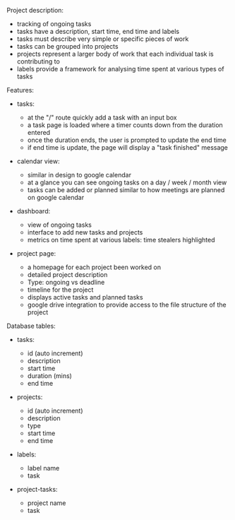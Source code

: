 Project description:

- tracking of ongoing tasks
- tasks have a description, start time, end time and labels
- tasks must describe very simple or specific pieces of work
- tasks can be grouped into projects
- projects represent a larger body of work that each individual task is contributing to
- labels provide a framework for analysing time spent at various types of tasks


Features:

- tasks:
	- at the "/" route quickly add a task with an input box
	- a task page is loaded where a timer counts down from the duration entered
	- once the duration ends, the user is prompted to update the end time
	- if end time is update, the page will display a "task finished" message

- calendar view:
	- similar in design to google calendar
	- at a glance you can see ongoing tasks on a day / week / month view
	- tasks can be added or planned similar to how meetings are planned on google calendar

- dashboard:
	- view of ongoing tasks
	- interface to add new tasks and projects
	- metrics on time spent at various labels: time stealers highlighted

- project page:
	- a homepage for each project been worked on
	- detailed project description
	- Type: ongoing vs deadline
	- timeline for the project
	- displays active tasks and planned tasks
	- google drive integration to provide access to the file structure of the project


Database tables:

- tasks:
	- id (auto increment)
	- description
	- start time
	- duration (mins)
	- end time

- projects:
	- id (auto increment)
	- description
	- type
	- start time
	- end time

- labels:
	- label name
	- task

- project-tasks:
	- project name
	- task
